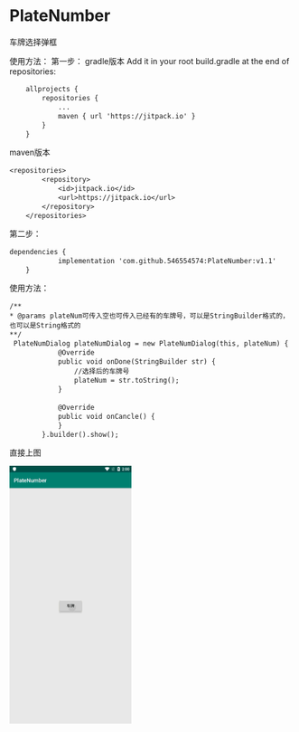 # PlateNumber
车牌选择弹框

使用方法：
第一步：
gradle版本
Add it in your root build.gradle at the end of repositories:

```aidl
	allprojects {
		repositories {
			...
			maven { url 'https://jitpack.io' }
		}
	}
```

	
maven版本

```aidl
<repositories>
		<repository>
		    <id>jitpack.io</id>
		    <url>https://jitpack.io</url>
		</repository>
	</repositories>
```
	
第二步：
```aidl
dependencies {
	        implementation 'com.github.546554574:PlateNumber:v1.1'
	}
```

使用方法：

```aidl
/**
* @params plateNum可传入空也可传入已经有的车牌号，可以是StringBuilder格式的，也可以是String格式的
**/
 PlateNumDialog plateNumDialog = new PlateNumDialog(this, plateNum) {
            @Override
            public void onDone(StringBuilder str) {
                //选择后的车牌号
                plateNum = str.toString();
            }

            @Override
            public void onCancle() {
            }
        }.builder().show();
```

直接上图


![image](https://github.com/546554574/PlateNumber/blob/master/plate.gif)
